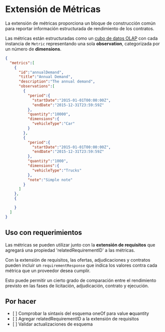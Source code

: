 # Extensión de Métricas

La extensión de métricas proporciona un bloque de construcción común para reportar información estructurada de rendimiento de los contratos.

Las métricas están estructuradas como un [cubo de datos OLAP](https://en.wikipedia.org/wiki/OLAP_cube) con cada instancia de `Metric` representando una sola **observation**, categorizada por un número de **dimensions**.

```json
{
  "metrics":[
    {
      "id":"annualDemand",
      "title":"Annual Demand",
      "description":"The annual demand",
      "observations":[
        {
          "period":{
            "startDate":"2015-01-01T00:00:00Z",
            "endDate":"2015-12-31T23:59:59Z"
          },
          "quantity":"10000",
          "dimensions":{
            "vehicleType":"Car"
          }
        },
        {
          "period":{
            "startDate":"2015-01-01T00:00:00Z",
            "endDate":"2015-12-31T23:59:59Z"
          },
          "quantity":"1000",
          "dimensions":{
            "vehicleType":"Trucks"
          },
          "note":"Simple note"
        }
      ]
    },
    {

    }
  ]
}
```

## Uso con requerimientos

Las métricas se pueden utilizar junto con la **extensión de requisitos** que agregará una propiedad 'relatedRequirementID' a las métricas.

Con la extensión de requisitos, las ofertas, adjudicaciones y contratos pueden incluir un `requirementResponse` que indica los valores contra cada métrica que un proveedor desea cumplir.

Esto puede permitir un cierto grado de comparación entre el rendimiento previsto en las fases de licitación, adjudicación, contrato y ejecución.

## Por hacer

- \[ \] Comprobar la sintaxis del esquema oneOf para value **o**quantity
- \[ \] Agregar relatedRequirementID a la extensión de requisitos
- \[ \] Validar actualizaciones de esquema
